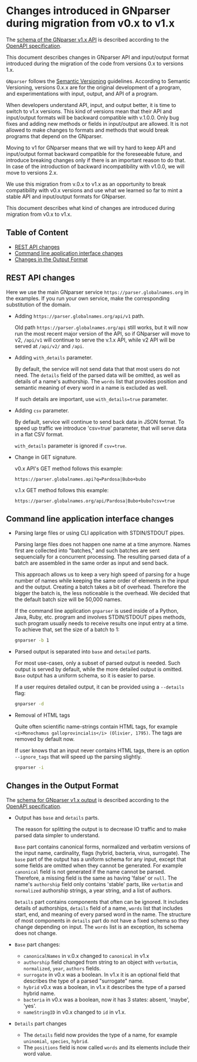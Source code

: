 # Changes introduced in GNparser during migration from v0.x to v1.x

The [schema of the GNparser v1.x API][v1 spec] is described according to
the [OpenAPI specification].

This document describes changes in GNparser API and input/output format
introduced during the migration of the code from versions 0.x to versions 1.x.

`GNparser` follows the [Semantic Versioning] guidelines. According to
Semantic Versioning, versions 0.x.x are for the original development
of a program, and experimentations with input, output, and API of a program.

When developers understand API, input, and output better, it is time to switch
to v1.x versions. This kind of versions mean that their API and input/output
formats will be backward compatible with v.1.0.0. Only bug fixes and adding new
methods or fields in input/output are allowed. It is not allowed to make
changes to formats and methods that would break programs that depend on the
GNparser.

Moving to v1 for GNparser means that we will try hard to keep API and
input/output format backward compatible for the foreseeable future, and
introduce breaking changes only if there is an important reason to do
that. In case of the introduction of backward incompatibility with v1.0.0, we
will move to versions 2.x.

We use this migration from v.0.x to v1.x as an opportunity to break
compatibility with v0.x versions and use what we learned so far to
mint a stable API and input/output formats for GNparser.

This document describes what kind of changes are introduced during migration
from v0.x to v1.x.

## Table of Content

<!-- vim-markdown-toc GFM -->

* [REST API changes](#rest-api-changes)
* [Command line application interface changes](#command-line-application-interface-changes)
* [Changes in the Output Format](#changes-in-the-output-format)

<!-- vim-markdown-toc -->

## REST API changes

Here we use the main GNparser service `https://parser.globalnames.org` in the
examples.  If you run your own service, make the corresponding substitution of
the domain.

* Adding `https://parser.globalnames.org/api/v1` path.

    Old path `https://parser.globalnames.org/api` still works, but it will now
    run the most recent major version of the API, so if GNparser will move to
    v2, `/api/v1` will continue to serve the v.1.x API, while v2 API will be
    served at `/api/v2/` and `/api`.

* Adding `with_details` parameter.

    By default, the service will not send data that that most users do not
    need. The `details` field of the parsed data will be omitted, as well as
    details of a name's authorship. The `words` list that provides position
    and semantic meaning of every word in a name is excluded as well.

    If such details are important, use `with_details=true` parameter.

* Adding `csv` parameter.

    By default, service will continue to send back data in JSON format. To
    speed up traffic we introduce 'csv=true' parameter, that will serve data in
    a flat CSV format.

    `with_details` parameter is ignored if `csv=true`.

* Change in GET signature.

    v0.x API's GET method follows this example:

    `https://parser.globalnames.api?q=Pardosa|Bubo+bubo`

    v.1.x GET method follows this example:

    `https://parser.globalnames.org/api/Pardosa|Bubo+bubo?csv=true`

## Command line application interface changes

* Parsing large files or using CLI application with STDIN/STDOUT pipes.

    Parsing large files does not happen one name at a time anymore.  Names
    first are collected into "batches," and such batches are sent sequencially
    for a concurrent processing. The resulting parsed data of a batch are
    assembled in the same order as input and send back.

    This approach allows us to keep a very high speed of parsing for a huge
    number of names while keeping the same order of elements in the input and
    the output. Creating a batch takes a bit of overhead. Therefore the bigger
    the batch is, the less noticeable is the overhead. We decided that the
    default batch size will be 50,000 names.

    If the command line application `gnparser` is used inside of a Python,
    Java, Ruby, etc. program and involves STDIN/STDOUT pipes methods, such
    program usually needs to receive results one input entry at a time. To
    achieve that, set the size of a batch to 1:

    ```bash
    gnparser -b 1
    ```

* Parsed output is separated into `base` and `detailed` parts.

    For most use-cases, only a subset of parsed output is needed. Such output
    is served by default, while the more detailed output is omitted. `Base`
    output has a uniform schema, so it is easier to parse.

    If a user requires detailed output, it can be provided using a `--details`
    flag:

    ```bash
    gnparser -d
    ```

* Removal of HTML tags

    Quite often scientific name-strings contain HTML tags, for example
    `<i>Monochamus galloprovincialis</i> (Olivier, 1795)`. The tags are removed
    by default now.

    If user knows that an input never contains HTML tags, there is an option
    `--ignore_tags` that will speed up the parsing slightly.

    ```bash
    gnparser -i
    ```

## Changes in the Output Format

The [schema for GNparser v1.x output][v1 spec] is described according to
the [OpenAPI specification].

* Output has `base` and `details` parts.

    The reason for splitting the output is to decrease IO traffic and to make
    parsed data simpler to understand.

    `Base` part contains canonical forms, normalized and verbatim versions of
    the input name, cardinality, flags (hybrid, bacteria, virus, surrogate).
    The `base` part of the output has a uniform schema for any input, except
    that some fields are omitted when they cannot be generated. For example
    `canonical` field is not generated if the name cannot be parsed. Therefore,
    a missing field is the same as having 'false' or `null`.  The name's
    `authorship` field only contains 'stable' parts, like `verbatim` and
    `normalized` authorship strings, a year string, and a list of authors.

    `Details` part contains components that often can be ignored. It includes
    details of authorships, `details` field of a name, `words` list that
    includes start, end, and meaning of every parsed word in the name. The
    structure of most components in `details` part do not have a fixed schema
    so they change depending on input. The `words` list is an
    exception, its schema does not change.

* `Base` part changes:

  * `canonicalNames` in v.0.x changed to `canonical` in v1.x
  * `authorship` field changed from string to an object with `verbatim`,
    `normalized`, `year`, `authors` fields.
  * `surrogate` in v0.x was a boolean. In v1.x it is an optional field that
    describes the type of a parsed "surrogate" name.
  * `hybrid` v0.x was a boolean, in v1.x it describes the type of a parsed
    hybrid name.
  * `bacteria` in v0.x was a boolean, now it has 3 states:
     absent, 'maybe', 'yes'.
  * `nameStringID` in v0.x changed to `id` in v1.x.

* `Details` part changes

  * The `details` field now provides the type of a name, for example
    `uninomial`, `species`, `hybrid`.
  * The `positions` field is now called `words` and its elements
    include their word value.

[v1 spec]: https://app.swaggerhub.com/apis-docs/dimus/gnparser/1.0.0
[OpenAPI specification]: https://www.openapis.org/
[Semantic Versioning]: https://semver.org/

